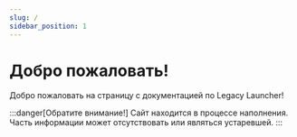 ```yaml
---
slug: /
sidebar_position: 1
---
```

# Добро пожаловать!
Добро пожаловать на страницу с документацией по Legacy Launcher!

:::danger[Обратите внимание!]
Сайт находится в процессе наполнения.  
Часть информации может отсутствовать или являться устаревшей.
:::